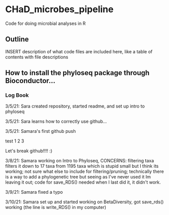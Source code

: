 # CHaD_microbes_pipeline
 Code for doing microbial analyses in R
 
## Outline
INSERT description of what code files are included here, like a table of contents with file descriptions


## How to install the phyloseq package through Bioconductor...


### Log Book

3/5/21: Sara created repository, started readme, and set up intro to phyloseq

3/5/21: Sara learns how to correctly use github...

3/5/21: Samara's first github push

test 1 2 3

Let's break github!!!! :)

3/8/21: Samara working on Intro to Phyloseq, CONCERNS: filtering taxa filters it down to 17 taxa from 1195 taxa which is stupid small but I think its working; not sure what else to include for filtering/pruning; technically there is a way to add a phylogenetic tree but seeing as I've never used it Im leaving it out; code for save_RDS() needed when I last did it, it didn't work.

3/9/21: Samara fixed a typo

3/10/21: Samara set up and started working on BetaDiversity, got save_rds() working (the line is write_RDS() in my computer)